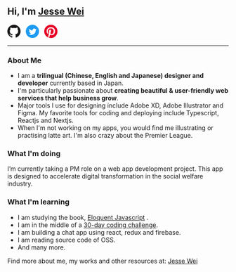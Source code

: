 ## Hi, I'm [Jesse Wei](https://jessewei.jp)
[<img src="https://github.com/mrjwei/mrjwei/blob/main/icons/GitHub-Mark-64px.png" width=30>](http://google.com.au/)&nbsp;&nbsp;
[<img src="https://github.com/mrjwei/mrjwei/blob/main/icons/Twitter%20social%20icons%20-%20circle%20-%20blue.png" width=30>](http://google.com.au/)&nbsp;&nbsp;
[<img src="https://github.com/mrjwei/mrjwei/blob/main/icons/P-Badge-Pushpin-Red-450.png" width=30>](http://google.com.au/)  

<hr>  

### About Me
- I am a **trilingual (Chinese, English and Japanese) designer and developer** currently based in Japan.
- I'm particularly passionate about **creating beautiful & user-friendly web services that help business grow**. 
- Major tools I use for designing include Adobe XD, Adobe Illustrator and Figma. My favorite tools for coding and deploying include Typescript, Reactjs and Nextjs.
- When I'm not working on my apps, you would find me illustrating or practising latte art. I'm also crazy about the Premier League.

### What I'm doing
I’m currently taking a PM role on a web app development project. This app is designed to accelerate digital transformation in the social welfare industry.

### What I'm learning
- I am studying the book, [Eloquent Javascript](https://eloquentjavascript.net/) .
- I am in the middle of a [30-day coding challenge](https://challenges.jessewei.jp/).
- I am building a chat app using react, redux and firebase.
- I am reading source code of OSS.
- And many more.

Find more about me, my works and other resources at:
[Jesse Wei](https://jessewei.jp)
